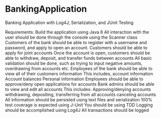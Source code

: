 # BankingApplication
Banking Application with Log4J, Serialization, and JUnit Testing

Requirements:
Build the application using Java 8
All interaction with the user should be done through the console using the Scanner class
Customers of the bank should be able to register with a username and password, and apply to open an account.
Customers should be able to apply for joint accounts
Once the account is open, customers should be able to withdraw, deposit, and transfer funds between accounts
All basic validation should be done, such as trying to input negative amounts, overdrawing from accounts etc.
Employees of the bank should be able to view all of their customers information
This includes, account information
Account balances
Personal information
Employees should be able to approve/deny open applications for accounts
Bank admins should be able to view and edit all accounts
This includes:
Approving/denying accounts
withdrawing, depositing, transferring from all accounts
canceling accounts
All information should be persisted using text files and serialization
100% test coverage is expected using J-Unit
You should be using TDD
Logging should be accomplished using Log4J
All transactions should be logged

